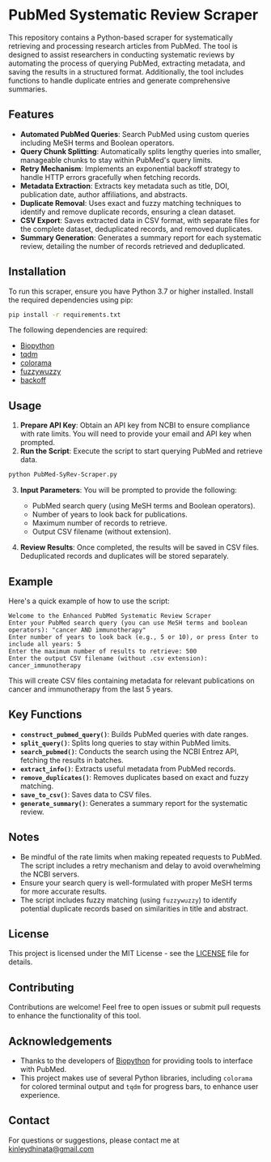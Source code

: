 # PubMed Systematic Review Scraper

This repository contains a Python-based scraper for systematically retrieving and processing research articles from PubMed. The tool is designed to assist researchers in conducting systematic reviews by automating the process of querying PubMed, extracting metadata, and saving the results in a structured format. Additionally, the tool includes functions to handle duplicate entries and generate comprehensive summaries.

## Features

- **Automated PubMed Queries**: Search PubMed using custom queries including MeSH terms and Boolean operators.
- **Query Chunk Splitting**: Automatically splits lengthy queries into smaller, manageable chunks to stay within PubMed's query limits.
- **Retry Mechanism**: Implements an exponential backoff strategy to handle HTTP errors gracefully when fetching records.
- **Metadata Extraction**: Extracts key metadata such as title, DOI, publication date, author affiliations, and abstracts.
- **Duplicate Removal**: Uses exact and fuzzy matching techniques to identify and remove duplicate records, ensuring a clean dataset.
- **CSV Export**: Saves extracted data in CSV format, with separate files for the complete dataset, deduplicated records, and removed duplicates.
- **Summary Generation**: Generates a summary report for each systematic review, detailing the number of records retrieved and deduplicated.

## Installation

To run this scraper, ensure you have Python 3.7 or higher installed. Install the required dependencies using pip:

```sh
pip install -r requirements.txt
```

The following dependencies are required:
- [Biopython](https://biopython.org/)
- [tqdm](https://tqdm.github.io/)
- [colorama](https://pypi.org/project/colorama/)
- [fuzzywuzzy](https://github.com/seatgeek/fuzzywuzzy)
- [backoff](https://pypi.org/project/backoff/)

## Usage

1. **Prepare API Key**: Obtain an API key from NCBI to ensure compliance with rate limits. You will need to provide your email and API key when prompted.
2. **Run the Script**: Execute the script to start querying PubMed and retrieve data.

```sh
python PubMed-SyRev-Scraper.py
```

3. **Input Parameters**: You will be prompted to provide the following:
   - PubMed search query (using MeSH terms and Boolean operators).
   - Number of years to look back for publications.
   - Maximum number of records to retrieve.
   - Output CSV filename (without extension).

4. **Review Results**: Once completed, the results will be saved in CSV files. Deduplicated records and duplicates will be stored separately.

## Example

Here's a quick example of how to use the script:

```plaintext
Welcome to the Enhanced PubMed Systematic Review Scraper
Enter your PubMed search query (you can use MeSH terms and boolean operators): "cancer AND immunotherapy"
Enter number of years to look back (e.g., 5 or 10), or press Enter to include all years: 5
Enter the maximum number of results to retrieve: 500
Enter the output CSV filename (without .csv extension): cancer_immunotherapy
```

This will create CSV files containing metadata for relevant publications on cancer and immunotherapy from the last 5 years.

## Key Functions

- **`construct_pubmed_query()`**: Builds PubMed queries with date ranges.
- **`split_query()`**: Splits long queries to stay within PubMed limits.
- **`search_pubmed()`**: Conducts the search using the NCBI Entrez API, fetching the results in batches.
- **`extract_info()`**: Extracts useful metadata from PubMed records.
- **`remove_duplicates()`**: Removes duplicates based on exact and fuzzy matching.
- **`save_to_csv()`**: Saves data to CSV files.
- **`generate_summary()`**: Generates a summary report for the systematic review.

## Notes

- Be mindful of the rate limits when making repeated requests to PubMed. The script includes a retry mechanism and delay to avoid overwhelming the NCBI servers.
- Ensure your search query is well-formulated with proper MeSH terms for more accurate results.
- The script includes fuzzy matching (using `fuzzywuzzy`) to identify potential duplicate records based on similarities in title and abstract.

## License

This project is licensed under the MIT License - see the [LICENSE](LICENSE) file for details.

## Contributing

Contributions are welcome! Feel free to open issues or submit pull requests to enhance the functionality of this tool.

## Acknowledgements

- Thanks to the developers of [Biopython](https://biopython.org/) for providing tools to interface with PubMed.
- This project makes use of several Python libraries, including `colorama` for colored terminal output and `tqdm` for progress bars, to enhance user experience.

## Contact

For questions or suggestions, please contact me at kinleydhinata@gmail.com

